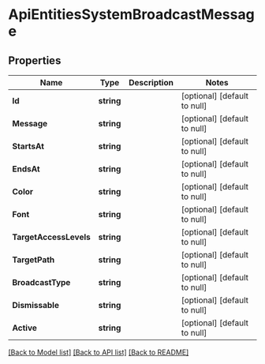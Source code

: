 # ApiEntitiesSystemBroadcastMessage

## Properties
Name | Type | Description | Notes
------------ | ------------- | ------------- | -------------
**Id** | **string** |  | [optional] [default to null]
**Message** | **string** |  | [optional] [default to null]
**StartsAt** | **string** |  | [optional] [default to null]
**EndsAt** | **string** |  | [optional] [default to null]
**Color** | **string** |  | [optional] [default to null]
**Font** | **string** |  | [optional] [default to null]
**TargetAccessLevels** | **string** |  | [optional] [default to null]
**TargetPath** | **string** |  | [optional] [default to null]
**BroadcastType** | **string** |  | [optional] [default to null]
**Dismissable** | **string** |  | [optional] [default to null]
**Active** | **string** |  | [optional] [default to null]

[[Back to Model list]](../README.md#documentation-for-models) [[Back to API list]](../README.md#documentation-for-api-endpoints) [[Back to README]](../README.md)


